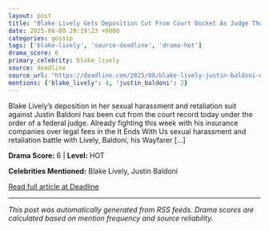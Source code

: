 ```yaml
---
layout: post
title: "Blake Lively Gets Deposition Cut From Court Docket As Judge Thwacks Baldoni Lawyers: Served “Their Own Public-Relations Purposes”"
date: 2025-08-08 20:19:23 +0000
categories: gossip
tags: ['blake-lively', 'source-deadline', 'drama-hot']
drama_score: 6
primary_celebrity: blake_lively
source: deadline
source_url: "https://deadline.com/2025/08/blake-lively-justin-baldoni-deposition-sealed-1236482553/"
mentions: {'blake_lively': 4, 'justin_baldoni': 2}
---
```


Blake Lively’s deposition in her sexual harassment and retaliation suit against Justin Baldoni has been cut from the court record today under the order of a federal judge. Already fighting this week with his insurance companies over legal fees in the It Ends With Us sexual harassment and retaliation battle with Lively, Baldoni, his Wayfarer […]

**Drama Score:** 6 | **Level:** HOT

**Celebrities Mentioned:** Blake Lively, Justin Baldoni

[Read full article at Deadline](https://deadline.com/2025/08/blake-lively-justin-baldoni-deposition-sealed-1236482553/)

---
*This post was automatically generated from RSS feeds. Drama scores are calculated based on mention frequency and source reliability.*
